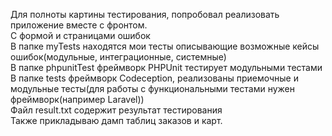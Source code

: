 Для полноты картины тестирования, попробовал реализовать приложение
вместе с фронтом.<br>
C формой и страницами ошибок<br>
В папке myTests находятся мои тесты описывающие возможные кейсы ошибок(модульные, интеграционные, системные)<br>
В папке phpunitTest фреймворк PHPUnit тестирует модульными тестами<br>
В папке tests фреймворк Codeception, реализованы приемочные и модульные тесты(для работы с функциональными тестами нужен фреймворк(например Laravel))<br>
Файл result.txt содержит результат тестирования<br>
Также прикладываю дамп таблиц заказов и карт.